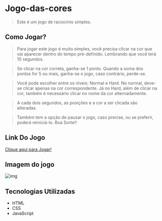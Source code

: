 # Jogo-das-cores

> Este é um jogo de raciocínio simples.

## Como Jogar?

> Para jogar este jogo é muito simples, você precisa clicar na cor que vai aparecer dentro do tempo pré-definido. Lembrando que você terá 10 segundos.

> Se clicar na cor correta, ganha-se 1 ponto. Quando a soma dos pontos for 5 ou mais, ganha-se o jogo, caso contrário, perde-se.

> Você pode escolher entre os níveis: Normal e Hard. No normal, deve-se clicar apenas na cor correspondente. Já no Hard, além de clicar na cor, também é necessário clicar no nome da cor alternadamente.

> A cada dois segundos, as posições e a cor a ser clicada são alteradas.

> Também tem a opção de pausar o jogo, caso precise, ou se preferir, poderá reiniciá-lo.
> Boa Sorte!!

## Link Do Jogo

[Clique aqui para Jogar!](https://game-das-cores.netlify.app/)

## Imagem do jogo
![img](https://images2.imgbox.com/64/98/mhsoIrUq_o.png?download=true)

## Tecnologias Utilizadas

* HTML
* CSS
* JavaScript
